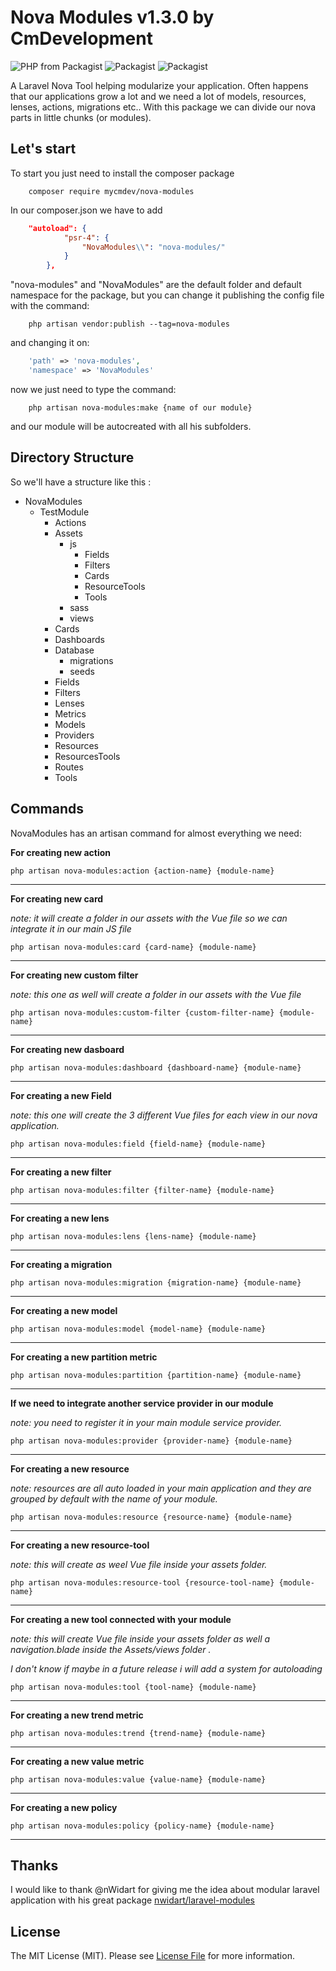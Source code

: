 # Nova Modules v1.3.0 by CmDevelopment

![PHP from Packagist](https://img.shields.io/packagist/php-v/mycmdev/nova-modules?style=plastic)
![Packagist](https://img.shields.io/packagist/l/mycmdev/nova-modules?color=yellow&style=plastic)
![Packagist](https://img.shields.io/packagist/dt/mycmdev/nova-modules?color=green&style=plastic) 

A Laravel Nova Tool helping modularize your application. Often happens that our applications grow a lot and we need a 
lot of models, resources, lenses, actions, migrations etc..
With this package we can divide our nova parts in little chunks (or modules).

## Let's start

To start you just need to install the composer package
```shell script
    composer require mycmdev/nova-modules
```

In our composer.json we have to add

```json
    "autoload": {
            "psr-4": {
                "NovaModules\\": "nova-modules/"
            }
        },
```

"nova-modules" and "NovaModules" are the default folder and default namespace for the package, but you can change it 
publishing the config file with the command:

```shell script
    php artisan vendor:publish --tag=nova-modules
```

and changing it on:

```php
    'path' => 'nova-modules',
    'namespace' => 'NovaModules'
```

now we just need to type the command:

```shell script
    php artisan nova-modules:make {name of our module}
```

and our module will be autocreated with all his subfolders.

## Directory Structure

So we'll have a structure like this :

* NovaModules
  * TestModule
    * Actions
    * Assets
        * js
            * Fields
            * Filters
            * Cards
            * ResourceTools
            * Tools
        * sass
        * views
    * Cards
    * Dashboards
    * Database
        * migrations
        * seeds
    * Fields
    * Filters
    * Lenses
    * Metrics
    * Models
    * Providers
    * Resources
    * ResourcesTools
    * Routes
    * Tools
    
## Commands

NovaModules has an artisan command for almost everything we need:

**For creating new action**
```shell script
php artisan nova-modules:action {action-name} {module-name}
```
***
**For creating new card**

*note: it will create a folder in our assets with the Vue file so we can integrate it in our main JS file*
```shell script
php artisan nova-modules:card {card-name} {module-name}
```
***
**For creating new custom filter**

*note: this one as well will create a folder in our assets with the Vue file*
```shell script  
php artisan nova-modules:custom-filter {custom-filter-name} {module-name}
```
***
**For creating new dasboard**
```shell script
php artisan nova-modules:dashboard {dashboard-name} {module-name}
```
***
**For creating a new Field**

*note: this one will create the 3 different Vue files for each view in our nova application.*
```shell script
php artisan nova-modules:field {field-name} {module-name}
```
***
**For creating a new filter**
```shell script
php artisan nova-modules:filter {filter-name} {module-name}
```
***
**For creating a new lens**
```shell script
php artisan nova-modules:lens {lens-name} {module-name}
```
***
**For creating a migration**
```shell script
php artisan nova-modules:migration {migration-name} {module-name}
```
***
**For creating a new model**
```shell script   
php artisan nova-modules:model {model-name} {module-name}
```
***
**For creating a new partition metric**
```shell script
php artisan nova-modules:partition {partition-name} {module-name}
```
***
**If we need to integrate another service provider in our module**

*note: you need to register it in your main module service provider.*
```shell script    
php artisan nova-modules:provider {provider-name} {module-name}
```
***
**For creating a new resource**

*note: resources are all auto loaded in your main application and they are grouped by default with the name of your module.*
```shell script
php artisan nova-modules:resource {resource-name} {module-name}
```
***
**For creating a new resource-tool**

*note: this will create as weel Vue file inside your assets folder.*
```shell script
php artisan nova-modules:resource-tool {resource-tool-name} {module-name}
```
***
**For creating a new tool connected with your module**

*note: this will create Vue file inside your assets folder as well a navigation.blade inside the Assets/views folder .*

*I don't know if maybe in a future release i will 
add a system for autoloading*
```shell script
php artisan nova-modules:tool {tool-name} {module-name}
```
***
**For creating a new trend metric**
```shell script
php artisan nova-modules:trend {trend-name} {module-name}
```
***
**For creating a  new value metric**
```shell script  
php artisan nova-modules:value {value-name} {module-name}
```
***
**For creating a new policy**
```shell script
php artisan nova-modules:policy {policy-name} {module-name}
```
***
>

## Thanks
I would like to thank @nWidart for giving me the idea about modular laravel application with his great package
[nwidart/laravel-modules](https://github.com/nWidart/laravel-modules)

## License
The MIT License (MIT). Please see [License File](https://github.com/mycmdev/nova-modules/blob/master/LICENSE) for more information.


